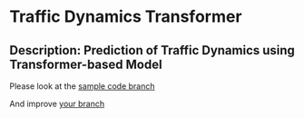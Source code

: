 # Traffic Dynamics Transformer
## Description: Prediction of Traffic Dynamics using Transformer-based Model

Please look at the [ sample code branch](http://github.com/enthusiasai/traffic_dynamics_transformer/blob/sample/README.md)

And improve [your branch](https://github.com/enthusiasai/traffic_dynamics_transformer/tree/Andreas)
